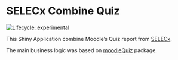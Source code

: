 
<!-- README.md is generated from README.Rmd. Please edit that file -->

# SELECx Combine Quiz

<!-- badges: start -->

[![Lifecycle:
experimental](https://img.shields.io/badge/lifecycle-experimental-orange.svg)](https://lifecycle.r-lib.org/articles/stages.html#experimental)

<!-- badges: end -->

This Shiny Application combine Moodle’s Quiz report from
[SELECx](http://selecx.si.mahidol.ac.th).

The main business logic was based on
[moodleQuiz](https://github.com/Lightbridge-AI/moodleQuiz) package.
